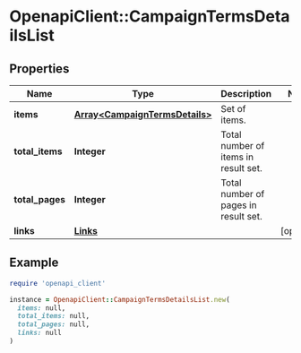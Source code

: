 # OpenapiClient::CampaignTermsDetailsList

## Properties

| Name | Type | Description | Notes |
| ---- | ---- | ----------- | ----- |
| **items** | [**Array&lt;CampaignTermsDetails&gt;**](CampaignTermsDetails.md) | Set of items. |  |
| **total_items** | **Integer** | Total number of items in result set. |  |
| **total_pages** | **Integer** | Total number of pages in result set. |  |
| **links** | [**Links**](Links.md) |  | [optional] |

## Example

```ruby
require 'openapi_client'

instance = OpenapiClient::CampaignTermsDetailsList.new(
  items: null,
  total_items: null,
  total_pages: null,
  links: null
)
```

